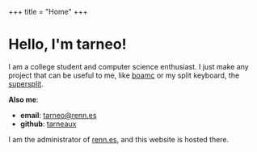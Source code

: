 +++
title = "Home"
+++

# Hello, I'm tarneo!

I am a college student and computer science enthusiast. I just make any project that can be useful to me, like [boamc](https://github.com/boa-mc) or my split keyboard, the [supersplit](blog/split-keyboard).

**Also me**:
- **email**: tarneo@renn.es
- **github**: [tarneaux](https://github.com/tarneaux)

I am the administrator of [renn.es](https://renn.es), and this website is hosted there.
